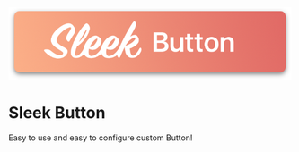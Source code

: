 [![header](https://github.com/MauriceArikoglu/sleek-button/blob/master/Assets/SleekButton.png)](https://github.com/MauriceArikoglu/sleek-button/blob/master/Assets/SleekButton.png)
# Sleek Button

Easy to use and easy to configure custom Button!
